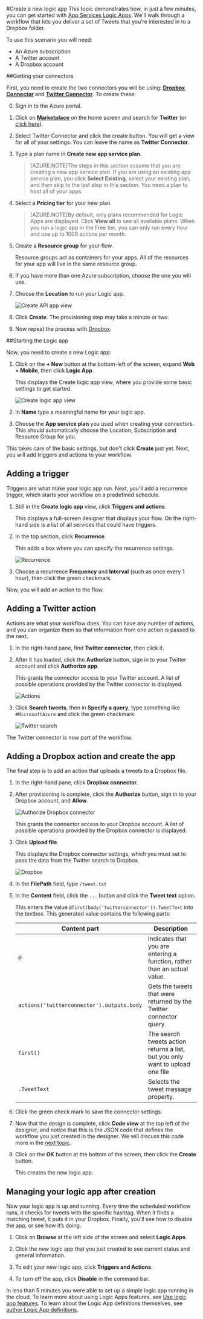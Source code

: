 <properties
	pageTitle="Create a Logic App"
	description="Get started with creating a basic Logic App"
	authors="stepsic-microsoft-com"
	manager="dwrede"
	editor=""
	services="app-service\logic"
	documentationCenter=""/>

<tags
	ms.service="app-service-logic"
	ms.workload="integration"
	ms.tgt_pltfrm="na"
	ms.devlang="na"
	ms.topic="hero-article"
	ms.date="05/23/2015"
	ms.author="stepsic"/>

#Create a new logic app
This topic demonstrates how, in just a few minutes, you can get started with [App Services Logic Apps](app-service-logic-what-are-logic-apps.md). We'll walk through a workflow that lets you deliver a set of Tweets that you’re interested in to a Dropbox folder.

To use this scenario you will need:

- An Azure subscription
- A Twitter account
- A Dropbox account

<!--- TODO: Add try it now information here -->

##Getting your connectors

First, you need to create the two connectors you will be using: [**Dropbox Connector**](app-service-logic-connector-dropbox.md) and [**Twitter Connector**](app-service-logic-connector-twitter.md). To create these:

0. Sign in to the Azure portal.

1. Click on [**Marketplace** ](https://portal.azure.com/#blade/HubsExtension/GalleryFeaturedMenuItemBlade/selectedMenuItemId/apiapps) on the home screen and search for **Twitter** (or [click here](https://portal.azure.com/#create/microsoft_com.TwitterConnector.0.2.2)).

2. Select Twitter Connector and click the create button. You will get a view for all of your settings. You can leave the name as **Twitter Connector**.

3. Type a plan name in **Create new app service plan**.

	>[AZURE.NOTE]The steps in this section assume that you are creating a new app service plan. If you are using an existing app service plan, you click **Select Existing**, select your existing plan, and then skip to the last step in this section. You need a plan to host all of your apps.

4.  Select a **Pricing tier** for your new plan.

	>[AZURE.NOTE]By default, only plans recommended for Logic Apps are displayed. Click **View all** to see all available plans. When you run a logic app in the Free tier, you can only run every hour and use up to 1000 actions per month.

5. Create a **Resource group** for your flow.

	Resource groups act as containers for your apps. All of the resources for your app will live in the same resource group.

6. If you have more than one Azure subscription, choose the one you will use.

7. Choose the **Location** to run your Logic app.

	![Create API app view](./media/app-service-logic-create-a-logic-app/gallery.png)

8. Click **Create**. The provisioning step may take a minute or two.

9. Now repeat the process with [Dropbox](https://portal.azure.com/#create/microsoft_com.DropboxConnector.0.2.2).

##Starting the Logic app

Now, you need to create a new Logic app:

1. Click on the **+ New** button at the bottom-left of the screen, expand **Web + Mobile**, then click **Logic App**.

 	This displays the Create logic app view, where you provide some basic settings to get started.

	![Create logic app view](./media/app-service-logic-create-a-logic-app/createlogicapp.png)

2. In **Name** type a meaningful name for your logic app.

3. Choose the **App service plan** you used when creating your connectors. This should automatically choose the Location, Subscription and Resource Group for you.

This takes care of the basic settings, but don't click **Create** just yet. Next, you will add triggers and actions to your workflow.

## Adding a trigger

Triggers are what make your logic app run. Next, you'll add a recurrence trigger, which starts your workflow on a predefined schedule.

1. Still in the **Create logic app** view, click **Triggers and actions**.

	This displays a full-screen designer that displays your flow. On the right-hand side is a list of all services that could have triggers.

2. In the top section, click **Recurrence**.

	This adds a box where you can specify the recurrence settings.

	![Recurrence](./media/app-service-logic-create-a-logic-app/recurrence.png)


4.  Choose a recurrence **Frequency** and **Interval** (such as once every 1 hour), then click the green checkmark.

Now, you will add an action to the flow.

## Adding a Twitter action

Actions are what your workflow does. You can have any number of actions, and you can organize them so that information from one action is passed to the next.

1. In the right-hand pane, find **Twitter connector**, then click it.


2. After it has loaded, click the **Authorize** button, sign in to your Twitter account and click **Authorize app**.

	This grants the connector access to your Twitter account. A list of possible operations provided by the Twitter connector is displayed.

	![Actions](./media/app-service-logic-create-a-logic-app/actions.png)

3. Click **Search tweets**, then in **Specify a query**, type something like `#MicrosoftAzure` and click the green checkmark.

	![Twitter search](./media/app-service-logic-create-a-logic-app/twittersearch.png)

The Twitter connector is now part of the workflow.

## Adding a Dropbox action and create the app

The final step is to add an action that uploads a tweets to a Dropbox file.

1. In the right-hand pane, click **Dropbox connector**.

2. After provisioning is complete, click the **Authorize** button, sign in to your Dropbox account, and **Allow**.

	![Authorize Dropbox connector](./media/app-service-logic-create-a-logic-app/authorize.png)

	This grants the connector access to your Dropbox account. A list of possible operations provided by the Dropbox connector is displayed.

4. Click **Upload file**.  

	This displays the Dropbox connector settings, which you must set to pass the data from the Twitter search to Dropbox.

	![Dropbox](./media/app-service-logic-create-a-logic-app/dropbox.png)

3. In the **FilePath** field, type `/tweet.txt`

4. In the **Content** field, click the `...` button and click the **Tweet text** option.

	This enters the value `@first(body('twitterconnector')).TweetText` into the textbox. This generated value contains the following parts:

	Content part                               | Description
	------------------------------------------ | ------------
	 `@`                                       | Indicates that you are entering a function, rather than an actual value.
	`actions('twitterconnector').outputs.body` | Gets the tweets that were returned by the Twitter connector query.
	`first()`                                  | The search tweets action returns a list, but you only want to upload one file
	`.TweetText`                               | Selects the tweet message property.

5. Click the green check mark to save the connector settings.

5. Now that the design is complete, click **Code view** at the top left of the designer, and notice that this is the JSON code that defines the workflow you just created in the designer. We will discuss this code more in the [next topic][Use logic app features].

6. Click on the **OK** button at the bottom of the screen, then click the **Create** button.

	This creates the new logic app.

## Managing your logic app after creation

Now your logic app is up and running. Every time the scheduled workflow runs, it checks for tweets with the  specific hashtag. When it finds a matching tweet, it puts it in your Dropbox. Finally, you'll see how to disable the app, or see how it’s doing.

1. Click on **Browse** at the left side of the screen and select **Logic Apps**.

2. Click the new logic app that you just created to see current status and general information.

3. To edit your new logic app, click **Triggers and Actions**.

5. To turn off the app, click **Disable** in the command bar.

In less than 5 minutes you were able to set up a simple logic app running in the cloud. To learn more about using Logic Apps features, see [Use logic app features]. To learn about the Logic App definitions themselves, see [author Logic App definitions](app-service-logic-author-definitions.md).

<!-- Shared links -->
[Azure portal]: https://portal.azure.com
[Use logic app features]: app-service-logic-use-logic-app-features.md
 